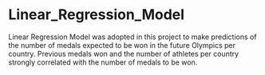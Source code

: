 # Linear_Regression_Model
Linear Regression Model was adopted in this project to make predictions of the number of medals expected to be won in the future Olympics per country. Previous medals won and the number of athletes per country strongly correlated with the number of medals to be won.
